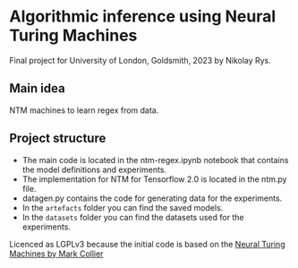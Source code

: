 # Algorithmic inference using Neural Turing Machines
Final project for University of London, Goldsmith, 2023 by Nikolay Rys.

## Main idea
NTM machines to learn regex from data. 

## Project structure
* The main code is located in the ntm-regex.ipynb notebook that contains the model definitions and experiments.
* The implementation for NTM for Tensorflow 2.0 is located in the ntm.py file.
* datagen.py contains the code for generating data for the experiments.
* In the `artefacts` folder you can find the saved models.
* In the `datasets` folder you can find the datasets used for the experiments.

Licenced as LGPLv3 because the initial code is based on the [Neural Turing Machines by Mark Collier](https://github.com/MarkPKCollier/NeuralTuringMachine)
